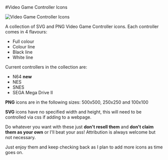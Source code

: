 #Video Game Controller Icons

![Video Game Controller Icons](https://github.com/raptorkraine/controller-icons/blob/master/preview.png "Video Game Controller Icons")

A collection of SVG and PNG Video Game Controller icons. Each controller comes in 4 flavours: 
- Full colour
- Colour line
- Black line
- White line

Current controllers in the collection are:
- N64 **new**
- NES
- SNES
- SEGA Mega Drive II

**PNG** icons are in the following sizes: 500x500, 250x250 and 100x100

**SVG** icons have no specified width and height, this will need to be controlled via css if adding to a webpage.

Do whatever you want with these just **don't resell them** and **don't claim them as your own** or I'll beat your ass! Attribution is always welcome but not necessary. 

Just enjoy them and keep checking back as I plan to add more icons as time goes on.
